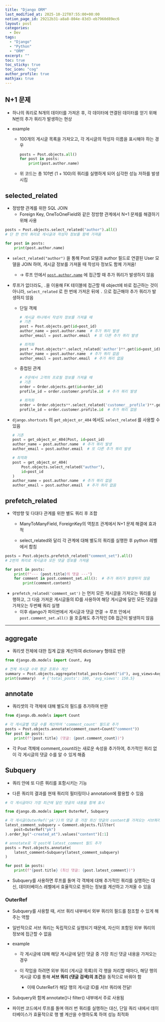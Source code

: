 ```yaml
---
title: "Django ORM"
last_modified_at: 2025-10-22T07:55:00+00:00
notion_page_id: 29212b31-a8a8-804e-83d3-eb7960d89ec6
layout: post
categories:
  - Dev
tags:
  - "Django"
  - "Python"
  - "ORM"
excerpt: ""
toc: true
toc_sticky: true
toc_icon: "cog"
author_profile: true
mathjax: true
---
```


## N+1 문제

- 하나의 쿼리로 N개의 데이터를 가져온 후, 각 데이터에 연결된 데이터를 얻기 위해 N번의 추가 쿼리가 발생하는 현상

- example
  - 100개의 게시글 목록을 가져오고, 각 게시글의 작성자 이름을 표시해야 하는 경우
    ```python
    posts = Post.objects.all()
    for post in posts:
    	print(post.author.name)
    ```

  - 위 코드는 총 101번 (1 + 100)의 쿼리를 실행하게 되어 심각한 성능 저하를 발생시킴

## selected_related

- 정방향 관계를 위한 SQL JOIN
  - Foreign Key, OneToOneField와 같은 정방향 관계에서 N+1 문제를 해결하기 위해 사용

```python
posts = Post.objects.select_related("author").all()
# 단 한 번의 쿼리로 게시글과 작성자 정보를 함께 가져옴

for post in posts:
	print(post.author.name)
```

- `select_related("author")` 을 통해 Post 모델과 author 필드로 연결된 User 모델을 JOIN 하여, 게시글 정보를 가져올 때 작성자 정보도 함께 가져옴! 
  - → 루프 안에서 [`post.author.name`](http://post.author.name/) 에 접근할 때 추가 쿼리가 발생하지 않음

- 루프가 없더라도, `.`을 이용해 FK 테이블에 접근할 때 object에 바로 접근하는 것이 아니라, `select_related` 로 한 번에 가져온 뒤에 `.` 으로 접근해야 추가 쿼리가 발생하지 않음
  - 단일 객체
    ```python
    # 게시글 하나에서 작성자 정보를 가져올 때
    # 기존
    post = Post.objects.get(id=post_id)
    author_name = post.author.name  # 추가 쿼리 발생
    author_email = post.author.email  # 또 다른 추가 쿼리 발생
    
    # 최적화
    post = Post.objects**.select_related('author')**.get(id=post_id)
    author_name = post.author.name  # 추가 쿼리 없음
    author_email = post.author.email  # 추가 쿼리 없음
    ```

  - 중첩된 관계
    ```python
    # 주문에서 고객의 프로필 정보를 가져올 때
    # 기존
    order = Order.objects.get(id=order_id)
    profile_id = order.customer.profile.id  # 추가 쿼리 발생
    
    # 최적화
    order = Order.objects**.select_related('customer__profile')**.get(id=order_id)
    profile_id = order.customer.profile.id  # 추가 쿼리 없음
    ```

- `django.shortcuts` 의 `get_object_or_404` 에서도 `select_related` 를 사용할 수 있음
  ```python
  # 기존
  post = get_object_or_404(Post, id=post_id)
  author_name = post.author.name  # 추가 쿼리 발생
  author_email = post.author.email  # 또 다른 추가 쿼리 발생
  
  # 최적화
  post = get_object_or_404(
      Post.objects.select_related("author"), 
      id=post_id
  )
  author_name = post.author.name  # 추가 쿼리 없음
  author_email = post.author.email  # 추가 쿼리 없음
  ```

## prefetch_related

- 역방향 및 다대다 관계를 위한 별도 쿼리 후 조합
  - ManyToManyField, ForeignKey의 역참조 관계에서 N+1 문제 해결에 효과적

  - select_related와 달리 각 관계에 대해 별도의 쿼리를 실행한 후 python 레벨에서 합침

```python
posts = Post.objects.prefetch_related("comment_set").all()
# 2번의 쿼리로 게시글과 모든 댓글 정보를 가져옴

for post in posts:
	print(f"--- {post.title}의 댓글 ---")
	for comment in post.comment_set.all():  # 추가 쿼리가 발생하지 않음
		print(comment.content)
```

- `prefetch_related('comment_set')` 는 먼저 모든 게시글을 가져오는 쿼리를 실행하고, 그 다음 가져온 게시글들의 ID를 사용하여 해당 게시글에 달린 모든 댓글을 가져오는 두번째 쿼리 실행
  - 이후 django가 파이썬에서 게시글과 댓글 연결 → 루프 안에서 `post.comment_set.all()` 을 호출해도 추가적인 DB 접근이 발생하지 않음

---

## aggregate

- 쿼리셋 전체에 대한 집계 값을 계산하여 dictionary 형태로 반환

```python
from django.db.models import Count, Avg

# 전체 게시글 수와 평균 조회수 계산
summary = Post.objects.aggregate(total_posts=Count("id"), avg_views=Avg("views"))
print(summary)   # {'total_posts': 100, 'avg_views': 150.5}
```

## annotate

- 쿼리셋의 각 객체에 대해 별도의 필드를 추가하여 반환

```python
from django.db.models import Count

# 각 게시글별 댓글 수를 계산하여 'comment_count' 필드로 추가
posts = Post.objects.annotate(comment_count=Count("comment"))
for post in posts:
	print(f"{post.title} (댓글: {post.comment_count})")
```

- 각 Post 객체에 comment_count라는 새로운 속성을 추가하여, 추가적인 쿼리 없이 각 게시글의 댓글 수를 알 수 있게 해줌

## Subquery

- 쿼리 안에 또 다른 쿼리를 포함시키는 기능

- 다른 쿼리의 결과를 현재 쿼리의 필터링이나 annotation에 활용할 수 있음

```python
# 각 게시글마다 가장 최근에 달린 댓글의 내용을 함께 표시

from django.db.models import OuterRef, Subquery

# 각 게시글(OuterRef('pk'))의 댓글 중 가장 최신 댓글의 content를 가져오는 서브쿼리
latest_comment_subquery = Comment.objects.fillter(
	post=OuterRef("pk")
).order_by("-created_at").values("content")[:1]

# annotate로 각 post에 latest_comment 필드 추가
posts = Post.objects.annotate(
	latest_comment=Subquery(latest_comment_subquery)
)

for post in posts:
	print(f"{post.title} (최신 댓글: {post.latest_comment})")
```

- Subquery를 사용하면 루프를 돌며 각 객체에 대해 추가적인 쿼리를 실행하는 대신, 데이터베이스 레벨에서 효율적으로 원하는 정보를 계산하고 가져올 수 있음

### OuterRef

- Subquery를 사용할 때, 서브 쿼리 내부에서 외부 쿼리의 필드를 참조할 수 있게 해주는 역할

- 일반적으로 서브 쿼리는 독립적으로 실행되기 때문에, 자신이 포함된 외부 쿼리의 정보에 접근할 수 없음

- example
  - 각 게시글에 대해 해당 게시글에 달린 댓글 중 가장 최신 댓글 내용을 가져오는 경우

  - 이 작업을 하려면 외부 쿼리 (게시글 목록)의 각 행을 처리할 때마다, 해당 행의 게시글 ID를 통해 **서브 쿼리 (댓글 검색)의 조건**을 동적으로 바꿔야 함
    - 이때 OuterRef가 해당 행의 게시글 ID를 서브 쿼리에 전달!

- Subquery와 함께 annotate()나 filter() 내부에서 주로 사용됨

- 파이썬 코드에서 루프를 돌며 여러 번 쿼리를 실행하는 대신, 단일 쿼리 내에서 데이터베이스가 효율적으로 행 별 계산을 수행하도록 하여 성능 최적화